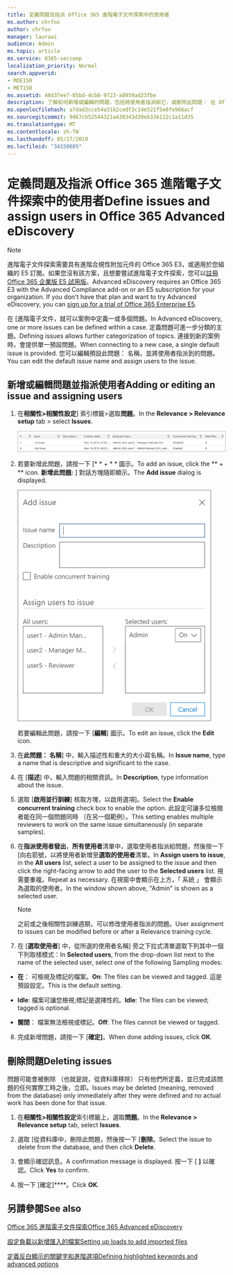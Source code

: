 ```yaml
---
title: 定義問題及指派 Office 365 進階電子文件探索中的使用者
ms.author: chrfox
author: chrfox
manager: laurawi
audience: Admin
ms.topic: article
ms.service: O365-seccomp
localization_priority: Normal
search.appverid:
- MOE150
- MET150
ms.assetid: 48d37ee7-05bd-4cb8-9723-a8959ad23fbe
description: 了解如何新增或編輯的問題，包括將使用者指派給它，或刪除此問題： 在 Office 365 進階電子文件探索中 eDiscovery 案例。
ms.openlocfilehash: a7dad3cce54a3162cedf3c14e521f5e8fe966acf
ms.sourcegitcommit: 9d67cb52544321a430343d39eb336112c1a11d35
ms.translationtype: MT
ms.contentlocale: zh-TW
ms.lasthandoff: 05/17/2019
ms.locfileid: "34150685"
---
```

# <a name="define-issues-and-assign-users-in-office-365-advanced-ediscovery"></a><span data-ttu-id="7d9d7-103">定義問題及指派 Office 365 進階電子文件探索中的使用者</span><span class="sxs-lookup"><span data-stu-id="7d9d7-103">Define issues and assign users in Office 365 Advanced eDiscovery</span></span>

> [!NOTE]
> <span data-ttu-id="7d9d7-p101">進階電子文件探索需要具有進階合規性附加元件的 Office 365 E3，或適用於您組織的 E5 訂閱。如果您沒有該方案，且想要嘗試進階電子文件探索，您可以[註冊 Office 365 企業版 E5 試用版](https://go.microsoft.com/fwlink/p/?LinkID=698279)。</span><span class="sxs-lookup"><span data-stu-id="7d9d7-p101">Advanced eDiscovery requires an Office 365 E3 with the Advanced Compliance add-on or an E5 subscription for your organization. If you don't have that plan and want to try Advanced eDiscovery, you can [sign up for a trial of Office 365 Enterprise E5](https://go.microsoft.com/fwlink/p/?LinkID=698279).</span></span> 
  
<span data-ttu-id="7d9d7-106">在 [進階電子文件，就可以案例中定義一或多個問題。</span><span class="sxs-lookup"><span data-stu-id="7d9d7-106">In Advanced eDiscovery, one or more issues can be defined within a case.</span></span> <span data-ttu-id="7d9d7-107">定義問題可進一步分類的主題。</span><span class="sxs-lookup"><span data-stu-id="7d9d7-107">Defining issues allows further categorization of topics.</span></span> <span data-ttu-id="7d9d7-108">連接到新的案例時，會提供單一預設問題。</span><span class="sxs-lookup"><span data-stu-id="7d9d7-108">When connecting to a new case, a single default issue is provided.</span></span> <span data-ttu-id="7d9d7-109">您可以編輯預設此問題： 名稱，並將使用者指派到的問題。</span><span class="sxs-lookup"><span data-stu-id="7d9d7-109">You can edit the default issue name and assign users to the issue.</span></span> 
  
## <a name="adding-or-editing-an-issue-and-assigning-users"></a><span data-ttu-id="7d9d7-110">新增或編輯問題並指派使用者</span><span class="sxs-lookup"><span data-stu-id="7d9d7-110">Adding or editing an issue and assigning users</span></span>

1. <span data-ttu-id="7d9d7-111">在**相關性\>相關性設定**] 索引標籤\>選取**問題**。</span><span class="sxs-lookup"><span data-stu-id="7d9d7-111">In the **Relevance \> Relevance setup** tab \> select **Issues**.</span></span>
    
    ![相關性設定問題](media/dfd8f9ef-b167-4ed9-980e-00ae98a97169.png)
  
2. <span data-ttu-id="7d9d7-113">若要新增此問題，請按一下 [\* \* + \* \* 圖示。</span><span class="sxs-lookup"><span data-stu-id="7d9d7-113">To add an issue, click the \*\* + \*\* icon.</span></span> <span data-ttu-id="7d9d7-114">**新增此問題:** ] 對話方塊隨即顯示。</span><span class="sxs-lookup"><span data-stu-id="7d9d7-114">The **Add issue** dialog is displayed.</span></span> 
    
    ![相關性設定新增問題](media/c8e94982-139a-472a-b85d-282f2d742046.png)
  
    <span data-ttu-id="7d9d7-116">若要編輯此問題，請按一下 [**編輯**] 圖示。</span><span class="sxs-lookup"><span data-stu-id="7d9d7-116">To edit an issue, click the **Edit** icon.</span></span> 
    
3. <span data-ttu-id="7d9d7-117">在**此問題： 名稱**] 中，輸入描述性和重大的大小寫名稱。</span><span class="sxs-lookup"><span data-stu-id="7d9d7-117">In **Issue name**, type a name that is descriptive and significant to the case.</span></span> 
    
4. <span data-ttu-id="7d9d7-118">在 [**描述**] 中，輸入問題的相關資訊。</span><span class="sxs-lookup"><span data-stu-id="7d9d7-118">In **Description**, type information about the issue.</span></span>
    
5. <span data-ttu-id="7d9d7-119">選取 [**啟用並行訓練**] 核取方塊，以啟用選項]。</span><span class="sxs-lookup"><span data-stu-id="7d9d7-119">Select the **Enable concurrent training** check box to enable the option.</span></span> <span data-ttu-id="7d9d7-120">此設定可讓多位檢閱者能在同一個問題同時 （在另一個範例）。</span><span class="sxs-lookup"><span data-stu-id="7d9d7-120">This setting enables multiple reviewers to work on the same issue simultaneously (in separate samples).</span></span> 
    
6. <span data-ttu-id="7d9d7-121">在**指派使用者發出**，**所有使用者**清單中，選取使用者指派給問題，然後按一下 [向右箭號，以將使用者新增至**選取的使用者**清單。</span><span class="sxs-lookup"><span data-stu-id="7d9d7-121">In **Assign users to issue**, in the **All users** list, select a user to be assigned to the issue and then click the right-facing arrow to add the user to the **Selected users** list.</span></span> <span data-ttu-id="7d9d7-122">視需要重複。</span><span class="sxs-lookup"><span data-stu-id="7d9d7-122">Repeat as necessary.</span></span> <span data-ttu-id="7d9d7-123">在視窗中會顯示在上方，「 系統 」 會顯示為選取的使用者。</span><span class="sxs-lookup"><span data-stu-id="7d9d7-123">In the window shown above, "Admin" is shown as a selected user.</span></span> 
    
    > [!NOTE]
    > <span data-ttu-id="7d9d7-124">之前或之後相關性訓練週期，可以修改使用者指派的問題。</span><span class="sxs-lookup"><span data-stu-id="7d9d7-124">User assignment to issues can be modified before or after a Relevance training cycle.</span></span> 
  
7. <span data-ttu-id="7d9d7-125">在 [**選取使用者**] 中，從所選的使用者名稱] 旁之下拉式清單選取下列其中一個下列取樣模式：</span><span class="sxs-lookup"><span data-stu-id="7d9d7-125">In **Selected users**, from the drop-down list next to the name of the selected user, select one of the following Sampling modes:</span></span> 
    
  - <span data-ttu-id="7d9d7-126">**在**： 可檢視及標記的檔案。</span><span class="sxs-lookup"><span data-stu-id="7d9d7-126">**On**: The files can be viewed and tagged.</span></span> <span data-ttu-id="7d9d7-127">這是預設設定。</span><span class="sxs-lookup"><span data-stu-id="7d9d7-127">This is the default setting.</span></span>
    
  - <span data-ttu-id="7d9d7-128">**Idle**: 檔案可讓您檢視;標記是選擇性的。</span><span class="sxs-lookup"><span data-stu-id="7d9d7-128">**Idle**: The files can be viewed; tagged is optional.</span></span>
    
  - <span data-ttu-id="7d9d7-129">**關閉**： 檔案無法檢視或標記。</span><span class="sxs-lookup"><span data-stu-id="7d9d7-129">**Off**: The files cannot be viewed or tagged.</span></span>
    
8. <span data-ttu-id="7d9d7-130">完成新增問題，請按一下 [**確定]**。</span><span class="sxs-lookup"><span data-stu-id="7d9d7-130">When done adding issues, click **OK**.</span></span>
    
## <a name="deleting-issues"></a><span data-ttu-id="7d9d7-131">刪除問題</span><span class="sxs-lookup"><span data-stu-id="7d9d7-131">Deleting issues</span></span>

<span data-ttu-id="7d9d7-132">問題可能會被刪除 （也就是說，從資料庫移除） 只有他們所定義，並已完成該問題的任何實際工時之後，立即。</span><span class="sxs-lookup"><span data-stu-id="7d9d7-132">Issues may be deleted (meaning, removed from the database) only immediately after they were defined and no actual work has been done for that issue.</span></span> 
  
1. <span data-ttu-id="7d9d7-133">在**相關性\>相關性設定**索引標籤上，選取**問題**。</span><span class="sxs-lookup"><span data-stu-id="7d9d7-133">In the **Relevance \> Relevance setup** tab, select **Issues**.</span></span>
    
2. <span data-ttu-id="7d9d7-134">選取 [從資料庫中，刪除此問題，然後按一下 [**刪除**。</span><span class="sxs-lookup"><span data-stu-id="7d9d7-134">Select the issue to delete from the database, and then click **Delete**.</span></span>
    
3. <span data-ttu-id="7d9d7-135">會顯示確認訊息。</span><span class="sxs-lookup"><span data-stu-id="7d9d7-135">A confirmation message is displayed.</span></span> <span data-ttu-id="7d9d7-136">按一下 [ **]** 以確認。</span><span class="sxs-lookup"><span data-stu-id="7d9d7-136">Click **Yes** to confirm.</span></span> 
    
4. <span data-ttu-id="7d9d7-137">按一下 [確定]\*\*\*\*。</span><span class="sxs-lookup"><span data-stu-id="7d9d7-137">Click **OK**.</span></span>
    
## <a name="see-also"></a><span data-ttu-id="7d9d7-138">另請參閱</span><span class="sxs-lookup"><span data-stu-id="7d9d7-138">See also</span></span>

[<span data-ttu-id="7d9d7-139">Office 365 進階電子文件探索</span><span class="sxs-lookup"><span data-stu-id="7d9d7-139">Office 365 Advanced eDiscovery</span></span>](office-365-advanced-ediscovery.md)
  
[<span data-ttu-id="7d9d7-140">設定負載以新增匯入的檔案</span><span class="sxs-lookup"><span data-stu-id="7d9d7-140">Setting up loads to add imported files</span></span>](set-up-loads-to-add-imported-files.md)
  
[<span data-ttu-id="7d9d7-141">定義反白顯示的關鍵字和進階選項</span><span class="sxs-lookup"><span data-stu-id="7d9d7-141">Defining highlighted keywords and advanced options</span></span>](define-highlighted-keywords-and-advanced-options.md)

